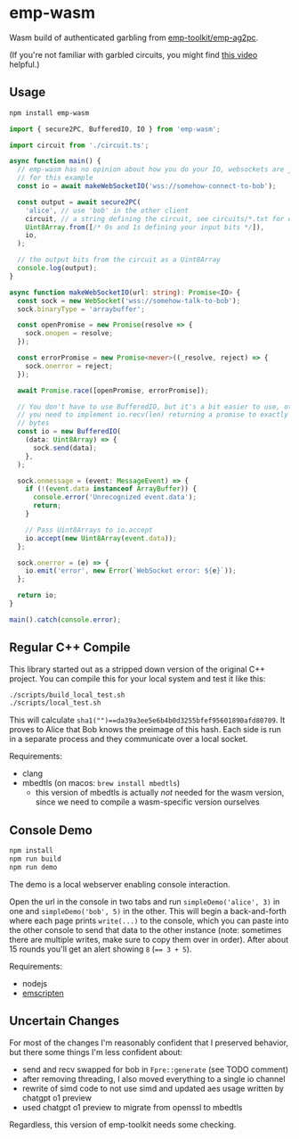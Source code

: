 # emp-wasm

Wasm build of authenticated garbling from [emp-toolkit/emp-ag2pc](https://github.com/emp-toolkit/emp-ag2pc).

(If you're not familiar with garbled circuits, you might find [this video](https://www.youtube.com/watch?v=FMZ-HARN0gI) helpful.)

## Usage

```sh
npm install emp-wasm
```

```ts
import { secure2PC, BufferedIO, IO } from 'emp-wasm';

import circuit from './circuit.ts';

async function main() {
  // emp-wasm has no opinion about how you do your IO, websockets are just used
  // for this example
  const io = await makeWebSocketIO('wss://somehow-connect-to-bob');

  const output = await secure2PC(
    'alice', // use 'bob' in the other client
    circuit, // a string defining the circuit, see circuits/*.txt for examples
    Uint8Array.from([/* 0s and 1s defining your input bits */]),
    io,
  );

  // the output bits from the circuit as a Uint8Array
  console.log(output);
}

async function makeWebSocketIO(url: string): Promise<IO> {
  const sock = new WebSocket('wss://somehow-talk-to-bob');
  sock.binaryType = 'arraybuffer';

  const openPromise = new Promise(resolve => {
    sock.onopen = resolve;
  });

  const errorPromise = new Promise<never>((_resolve, reject) => {
    sock.onerror = reject;
  });

  await Promise.race([openPromise, errorPromise]);

  // You don't have to use BufferedIO, but it's a bit easier to use, otherwise
  // you need to implement io.recv(len) returning a promise to exactly len
  // bytes
  const io = new BufferedIO(
    (data: Uint8Array) => {
      sock.send(data);
    },
  );

  sock.onmessage = (event: MessageEvent) => {
    if (!(event.data instanceof ArrayBuffer)) {
      console.error('Unrecognized event.data');
      return;
    }

    // Pass Uint8Arrays to io.accept
    io.accept(new Uint8Array(event.data));
  };

  sock.onerror = (e) => {
    io.emit('error', new Error(`WebSocket error: ${e}`));
  };

  return io;
}

main().catch(console.error);
```

## Regular C++ Compile

This library started out as a stripped down version of the original C++ project. You can compile this for your local system and test it like this:

```sh
./scripts/build_local_test.sh
./scripts/local_test.sh
```

This will calculate `sha1("")==da39a3ee5e6b4b0d3255bfef95601890afd80709`. It proves to Alice that Bob knows the preimage of this hash. Each side is run in a separate process and they communicate over a local socket.

Requirements:
- clang
- mbedtls (on macos: `brew install mbedtls`)
  - this version of mbedtls is actually *not* needed for the wasm version, since we need to compile a wasm-specific version ourselves

## Console Demo

```sh
npm install
npm run build
npm run demo
```

The demo is a local webserver enabling console interaction.

Open the url in the console in two tabs and run `simpleDemo('alice', 3)` in one and `simpleDemo('bob', 5)` in the other. This will begin a back-and-forth where each page prints `write(...)` to the console, which you can paste into the other console to send that data to the other instance (note: sometimes there are multiple writes, make sure to copy them over in order). After about 15 rounds you'll get an alert showing `8` (`== 3 + 5`).

Requirements:
- nodejs
- [emscripten](https://emscripten.org/)

## Uncertain Changes

For most of the changes I'm reasonably confident that I preserved behavior, but there some things I'm less confident about:

- send and recv swapped for bob in `Fpre::generate` (see TODO comment)
- after removing threading, I also moved everything to a single io channel
- rewrite of simd code to not use simd and updated aes usage written by chatgpt o1 preview
- used chatgpt o1 preview to migrate from openssl to mbedtls

Regardless, this version of emp-toolkit needs some checking.
